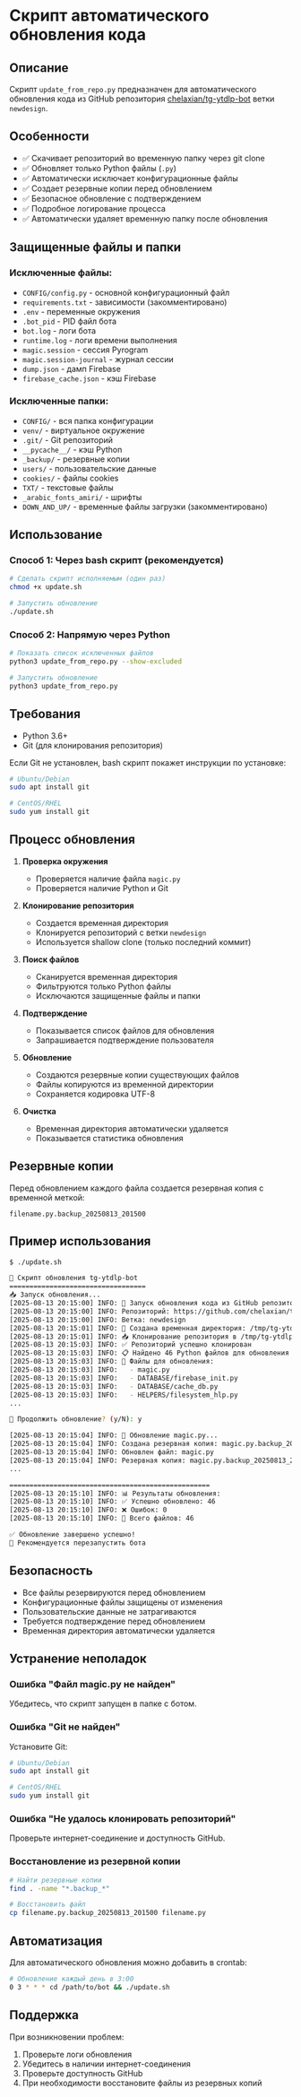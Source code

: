 # Скрипт автоматического обновления кода

## Описание

Скрипт `update_from_repo.py` предназначен для автоматического обновления кода из GitHub репозитория [chelaxian/tg-ytdlp-bot](https://github.com/chelaxian/tg-ytdlp-bot) ветки `newdesign`.

## Особенности

- ✅ Скачивает репозиторий во временную папку через git clone
- ✅ Обновляет только Python файлы (`.py`)
- ✅ Автоматически исключает конфигурационные файлы
- ✅ Создает резервные копии перед обновлением
- ✅ Безопасное обновление с подтверждением
- ✅ Подробное логирование процесса
- ✅ Автоматически удаляет временную папку после обновления

## Защищенные файлы и папки

### Исключенные файлы:
- `CONFIG/config.py` - основной конфигурационный файл
- `requirements.txt` - зависимости (закомментировано)
- `.env` - переменные окружения
- `.bot_pid` - PID файл бота
- `bot.log` - логи бота
- `runtime.log` - логи времени выполнения
- `magic.session` - сессия Pyrogram
- `magic.session-journal` - журнал сессии
- `dump.json` - дамп Firebase
- `firebase_cache.json` - кэш Firebase

### Исключенные папки:
- `CONFIG/` - вся папка конфигурации
- `venv/` - виртуальное окружение
- `.git/` - Git репозиторий
- `__pycache__/` - кэш Python
- `_backup/` - резервные копии
- `users/` - пользовательские данные
- `cookies/` - файлы cookies
- `TXT/` - текстовые файлы
- `_arabic_fonts_amiri/` - шрифты
- `DOWN_AND_UP/` - временные файлы загрузки (закомментировано)

## Использование

### Способ 1: Через bash скрипт (рекомендуется)

```bash
# Сделать скрипт исполняемым (один раз)
chmod +x update.sh

# Запустить обновление
./update.sh
```

### Способ 2: Напрямую через Python

```bash
# Показать список исключенных файлов
python3 update_from_repo.py --show-excluded

# Запустить обновление
python3 update_from_repo.py
```

## Требования

- Python 3.6+
- Git (для клонирования репозитория)

Если Git не установлен, bash скрипт покажет инструкции по установке:

```bash
# Ubuntu/Debian
sudo apt install git

# CentOS/RHEL
sudo yum install git
```

## Процесс обновления

1. **Проверка окружения**
   - Проверяется наличие файла `magic.py`
   - Проверяется наличие Python и Git

2. **Клонирование репозитория**
   - Создается временная директория
   - Клонируется репозиторий с ветки `newdesign`
   - Используется shallow clone (только последний коммит)

3. **Поиск файлов**
   - Сканируется временная директория
   - Фильтруются только Python файлы
   - Исключаются защищенные файлы и папки

4. **Подтверждение**
   - Показывается список файлов для обновления
   - Запрашивается подтверждение пользователя

5. **Обновление**
   - Создаются резервные копии существующих файлов
   - Файлы копируются из временной директории
   - Сохраняется кодировка UTF-8

6. **Очистка**
   - Временная директория автоматически удаляется
   - Показывается статистика обновления

## Резервные копии

Перед обновлением каждого файла создается резервная копия с временной меткой:

```
filename.py.backup_20250813_201500
```

## Пример использования

```bash
$ ./update.sh

🚀 Скрипт обновления tg-ytdlp-bot
==================================
📥 Запуск обновления...
[2025-08-13 20:15:00] INFO: 🚀 Запуск обновления кода из GitHub репозитория
[2025-08-13 20:15:00] INFO: Репозиторий: https://github.com/chelaxian/tg-ytdlp-bot.git
[2025-08-13 20:15:00] INFO: Ветка: newdesign
[2025-08-13 20:15:01] INFO: 📁 Создана временная директория: /tmp/tg-ytdlp-update-abc123
[2025-08-13 20:15:01] INFO: 📥 Клонирование репозитория в /tmp/tg-ytdlp-update-abc123...
[2025-08-13 20:15:03] INFO: ✅ Репозиторий успешно клонирован
[2025-08-13 20:15:03] INFO: 📋 Найдено 46 Python файлов для обновления
[2025-08-13 20:15:03] INFO: 📝 Файлы для обновления:
[2025-08-13 20:15:03] INFO:   - magic.py
[2025-08-13 20:15:03] INFO:   - DATABASE/firebase_init.py
[2025-08-13 20:15:03] INFO:   - DATABASE/cache_db.py
[2025-08-13 20:15:03] INFO:   - HELPERS/filesystem_hlp.py
...

🤔 Продолжить обновление? (y/N): y

[2025-08-13 20:15:04] INFO: 🔄 Обновление magic.py...
[2025-08-13 20:15:04] INFO: Создана резервная копия: magic.py.backup_20250813_201504
[2025-08-13 20:15:04] INFO: Обновлен файл: magic.py
[2025-08-13 20:15:04] INFO: Резервная копия: magic.py.backup_20250813_201504
...

==================================================
[2025-08-13 20:15:10] INFO: 📊 Результаты обновления:
[2025-08-13 20:15:10] INFO: ✅ Успешно обновлено: 46
[2025-08-13 20:15:10] INFO: ❌ Ошибок: 0
[2025-08-13 20:15:10] INFO: 📁 Всего файлов: 46

✅ Обновление завершено успешно!
🔄 Рекомендуется перезапустить бота
```

## Безопасность

- Все файлы резервируются перед обновлением
- Конфигурационные файлы защищены от изменения
- Пользовательские данные не затрагиваются
- Требуется подтверждение перед обновлением
- Временная директория автоматически удаляется

## Устранение неполадок

### Ошибка "Файл magic.py не найден"
Убедитесь, что скрипт запущен в папке с ботом.

### Ошибка "Git не найден"
Установите Git:
```bash
# Ubuntu/Debian
sudo apt install git

# CentOS/RHEL
sudo yum install git
```

### Ошибка "Не удалось клонировать репозиторий"
Проверьте интернет-соединение и доступность GitHub.

### Восстановление из резервной копии
```bash
# Найти резервные копии
find . -name "*.backup_*"

# Восстановить файл
cp filename.py.backup_20250813_201500 filename.py
```

## Автоматизация

Для автоматического обновления можно добавить в crontab:

```bash
# Обновление каждый день в 3:00
0 3 * * * cd /path/to/bot && ./update.sh
```

## Поддержка

При возникновении проблем:
1. Проверьте логи обновления
2. Убедитесь в наличии интернет-соединения
3. Проверьте доступность GitHub
4. При необходимости восстановите файлы из резервных копий
